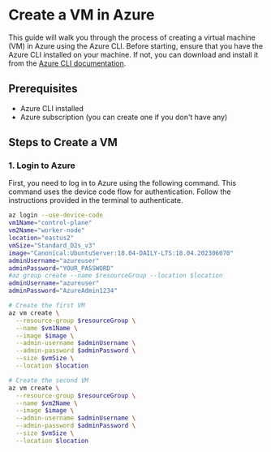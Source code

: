 # Create a VM in Azure

This guide will walk you through the process of creating a virtual machine (VM) in Azure using the Azure CLI. Before starting, ensure that you have the Azure CLI installed on your machine. If not, you can download and install it from the [Azure CLI documentation](https://docs.microsoft.com/en-us/cli/azure/install-azure-cli).

## Prerequisites

- Azure CLI installed
- Azure subscription (you can create one if you don't have any)

## Steps to Create a VM

### 1. Login to Azure

First, you need to log in to Azure using the following command. This command uses the device code flow for authentication. Follow the instructions provided in the terminal to authenticate.

```bash
az login --use-device-code
vm1Name="control-plane"
vm2Name="worker-node"
location="eastus2"
vmSize="Standard_D2s_v3"
image="Canonical:UbuntuServer:18.04-DAILY-LTS:18.04.202306070"
adminUsername="azureuser"
adminPassword="YOUR_PASSWORD"
#az group create --name $resourceGroup --location $location
adminUsername="azureuser"
adminPassword="AzureAdmin1234"

# Create the first VM
az vm create \
  --resource-group $resourceGroup \
  --name $vm1Name \
  --image $image \
  --admin-username $adminUsername \
  --admin-password $adminPassword \
  --size $vmSize \
  --location $location

# Create the second VM
az vm create \
  --resource-group $resourceGroup \
  --name $vm2Name \
  --image $image \
  --admin-username $adminUsername \
  --admin-password $adminPassword \
  --size $vmSize \
  --location $location

